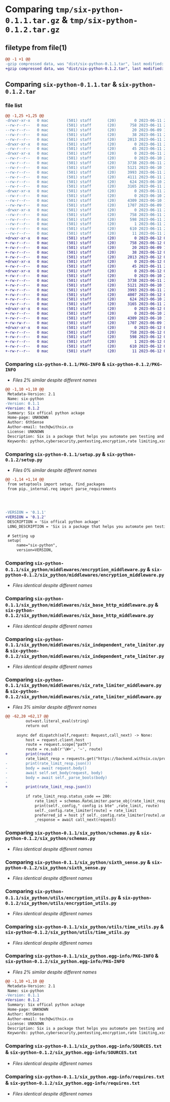# Comparing `tmp/six-python-0.1.1.tar.gz` & `tmp/six-python-0.1.2.tar.gz`

## filetype from file(1)

```diff
@@ -1 +1 @@
-gzip compressed data, was "dist/six-python-0.1.1.tar", last modified: Sun Jun 11 23:37:33 2023, max compression
+gzip compressed data, was "dist/six-python-0.1.2.tar", last modified: Mon Jun 12 00:23:21 2023, max compression
```

## Comparing `six-python-0.1.1.tar` & `six-python-0.1.2.tar`

### file list

```diff
@@ -1,25 +1,25 @@
-drwxr-xr-x   0 mac        (501) staff       (20)        0 2023-06-11 23:37:33.000000 six-python-0.1.1/
--rw-r--r--   0 mac        (501) staff       (20)      758 2023-06-11 23:37:33.000000 six-python-0.1.1/PKG-INFO
--rw-r--r--   0 mac        (501) staff       (20)       20 2023-06-09 19:50:05.000000 six-python-0.1.1/README.md
--rw-r--r--   0 mac        (501) staff       (20)       38 2023-06-11 23:37:33.000000 six-python-0.1.1/setup.cfg
--rw-r--r--   0 mac        (501) staff       (20)     2013 2023-06-11 23:37:13.000000 six-python-0.1.1/setup.py
-drwxr-xr-x   0 mac        (501) staff       (20)        0 2023-06-11 23:37:33.000000 six-python-0.1.1/six_python/
--rw-r--r--   0 mac        (501) staff       (20)       45 2023-06-11 23:24:34.000000 six-python-0.1.1/six_python/__init__.py
-drwxr-xr-x   0 mac        (501) staff       (20)        0 2023-06-11 23:37:33.000000 six-python-0.1.1/six_python/middlewares/
--rw-r--r--   0 mac        (501) staff       (20)        0 2023-06-10 23:12:54.000000 six-python-0.1.1/six_python/middlewares/__init__.py
--rw-r--r--   0 mac        (501) staff       (20)     3738 2023-06-11 22:37:24.000000 six-python-0.1.1/six_python/middlewares/encryption_middleware.py
--rw-r--r--   0 mac        (501) staff       (20)     5121 2023-06-10 17:10:19.000000 six-python-0.1.1/six_python/middlewares/six_base_http_middleware.py
--rw-r--r--   0 mac        (501) staff       (20)     3993 2023-06-11 23:09:53.000000 six-python-0.1.1/six_python/middlewares/six_independent_rate_limiter.py
--rw-r--r--   0 mac        (501) staff       (20)     4111 2023-06-11 23:09:32.000000 six-python-0.1.1/six_python/middlewares/six_rate_limiter_middleware.py
--rw-r--r--   0 mac        (501) staff       (20)      624 2023-06-10 23:02:11.000000 six-python-0.1.1/six_python/schemas.py
--rw-r--r--   0 mac        (501) staff       (20)     3165 2023-06-11 23:24:27.000000 six-python-0.1.1/six_python/sixth_sense.py
-drwxr-xr-x   0 mac        (501) staff       (20)        0 2023-06-11 23:37:33.000000 six-python-0.1.1/six_python/utils/
--rw-r--r--   0 mac        (501) staff       (20)        0 2023-06-10 23:13:17.000000 six-python-0.1.1/six_python/utils/__init__.py
--rw-r--r--   0 mac        (501) staff       (20)     4309 2023-06-10 10:44:01.000000 six-python-0.1.1/six_python/utils/encryption_utils.py
--rw-rw-r--   0 mac        (501) staff       (20)     1707 2023-06-09 19:33:11.000000 six-python-0.1.1/six_python/utils/time_utils.py
-drwxr-xr-x   0 mac        (501) staff       (20)        0 2023-06-11 23:37:33.000000 six-python-0.1.1/six_python.egg-info/
--rw-r--r--   0 mac        (501) staff       (20)      758 2023-06-11 23:37:33.000000 six-python-0.1.1/six_python.egg-info/PKG-INFO
--rw-r--r--   0 mac        (501) staff       (20)      598 2023-06-11 23:37:33.000000 six-python-0.1.1/six_python.egg-info/SOURCES.txt
--rw-r--r--   0 mac        (501) staff       (20)        1 2023-06-11 23:37:33.000000 six-python-0.1.1/six_python.egg-info/dependency_links.txt
--rw-r--r--   0 mac        (501) staff       (20)      610 2023-06-11 23:37:33.000000 six-python-0.1.1/six_python.egg-info/requires.txt
--rw-r--r--   0 mac        (501) staff       (20)       11 2023-06-11 23:37:33.000000 six-python-0.1.1/six_python.egg-info/top_level.txt
+drwxr-xr-x   0 mac        (501) staff       (20)        0 2023-06-12 00:23:21.000000 six-python-0.1.2/
+-rw-r--r--   0 mac        (501) staff       (20)      758 2023-06-12 00:23:21.000000 six-python-0.1.2/PKG-INFO
+-rw-r--r--   0 mac        (501) staff       (20)       20 2023-06-09 19:50:05.000000 six-python-0.1.2/README.md
+-rw-r--r--   0 mac        (501) staff       (20)       38 2023-06-12 00:23:21.000000 six-python-0.1.2/setup.cfg
+-rw-r--r--   0 mac        (501) staff       (20)     2013 2023-06-12 00:22:58.000000 six-python-0.1.2/setup.py
+drwxr-xr-x   0 mac        (501) staff       (20)        0 2023-06-12 00:23:21.000000 six-python-0.1.2/six_python/
+-rw-r--r--   0 mac        (501) staff       (20)       45 2023-06-11 23:24:34.000000 six-python-0.1.2/six_python/__init__.py
+drwxr-xr-x   0 mac        (501) staff       (20)        0 2023-06-12 00:23:21.000000 six-python-0.1.2/six_python/middlewares/
+-rw-r--r--   0 mac        (501) staff       (20)        0 2023-06-10 23:12:54.000000 six-python-0.1.2/six_python/middlewares/__init__.py
+-rw-r--r--   0 mac        (501) staff       (20)     3738 2023-06-11 22:37:24.000000 six-python-0.1.2/six_python/middlewares/encryption_middleware.py
+-rw-r--r--   0 mac        (501) staff       (20)     5121 2023-06-10 17:10:19.000000 six-python-0.1.2/six_python/middlewares/six_base_http_middleware.py
+-rw-r--r--   0 mac        (501) staff       (20)     3993 2023-06-11 23:09:53.000000 six-python-0.1.2/six_python/middlewares/six_independent_rate_limiter.py
+-rw-r--r--   0 mac        (501) staff       (20)     4007 2023-06-12 00:04:10.000000 six-python-0.1.2/six_python/middlewares/six_rate_limiter_middleware.py
+-rw-r--r--   0 mac        (501) staff       (20)      624 2023-06-10 23:02:11.000000 six-python-0.1.2/six_python/schemas.py
+-rw-r--r--   0 mac        (501) staff       (20)     3165 2023-06-11 23:24:27.000000 six-python-0.1.2/six_python/sixth_sense.py
+drwxr-xr-x   0 mac        (501) staff       (20)        0 2023-06-12 00:23:21.000000 six-python-0.1.2/six_python/utils/
+-rw-r--r--   0 mac        (501) staff       (20)        0 2023-06-10 23:13:17.000000 six-python-0.1.2/six_python/utils/__init__.py
+-rw-r--r--   0 mac        (501) staff       (20)     4309 2023-06-10 10:44:01.000000 six-python-0.1.2/six_python/utils/encryption_utils.py
+-rw-rw-r--   0 mac        (501) staff       (20)     1707 2023-06-09 19:33:11.000000 six-python-0.1.2/six_python/utils/time_utils.py
+drwxr-xr-x   0 mac        (501) staff       (20)        0 2023-06-12 00:23:21.000000 six-python-0.1.2/six_python.egg-info/
+-rw-r--r--   0 mac        (501) staff       (20)      758 2023-06-12 00:23:21.000000 six-python-0.1.2/six_python.egg-info/PKG-INFO
+-rw-r--r--   0 mac        (501) staff       (20)      598 2023-06-12 00:23:21.000000 six-python-0.1.2/six_python.egg-info/SOURCES.txt
+-rw-r--r--   0 mac        (501) staff       (20)        1 2023-06-12 00:23:21.000000 six-python-0.1.2/six_python.egg-info/dependency_links.txt
+-rw-r--r--   0 mac        (501) staff       (20)      610 2023-06-12 00:23:21.000000 six-python-0.1.2/six_python.egg-info/requires.txt
+-rw-r--r--   0 mac        (501) staff       (20)       11 2023-06-12 00:23:21.000000 six-python-0.1.2/six_python.egg-info/top_level.txt
```

### Comparing `six-python-0.1.1/PKG-INFO` & `six-python-0.1.2/PKG-INFO`

 * *Files 2% similar despite different names*

```diff
@@ -1,10 +1,10 @@
 Metadata-Version: 2.1
 Name: six-python
-Version: 0.1.1
+Version: 0.1.2
 Summary: Six offical python ackage
 Home-page: UNKNOWN
 Author: 6thSense
 Author-email: tech@withsix.co
 License: UNKNOWN
 Description: Six is a package that helps you automate pen testing and also helps you protect your API from cybersecurity threats. Visit https://withsix.co to get started.
 Keywords: python,cybersecurity,pentesting,encryption,rate limiting,xss prevention
```

### Comparing `six-python-0.1.1/setup.py` & `six-python-0.1.2/setup.py`

 * *Files 0% similar despite different names*

```diff
@@ -1,14 +1,14 @@
 from setuptools import setup, find_packages
 from pip._internal.req import parse_requirements
 
 
 
 
-VERSION = '0.1.1'
+VERSION = '0.1.2'
 DESCRIPTION = 'Six offical python ackage'
 LONG_DESCRIPTION = 'Six is a package that helps you automate pen testing and also helps you protect your API from cybersecurity threats. Visit https://withsix.co to get started.'
 
 # Setting up
 setup(
     name="six-python",
     version=VERSION,
```

### Comparing `six-python-0.1.1/six_python/middlewares/encryption_middleware.py` & `six-python-0.1.2/six_python/middlewares/encryption_middleware.py`

 * *Files identical despite different names*

### Comparing `six-python-0.1.1/six_python/middlewares/six_base_http_middleware.py` & `six-python-0.1.2/six_python/middlewares/six_base_http_middleware.py`

 * *Files identical despite different names*

### Comparing `six-python-0.1.1/six_python/middlewares/six_independent_rate_limiter.py` & `six-python-0.1.2/six_python/middlewares/six_independent_rate_limiter.py`

 * *Files identical despite different names*

### Comparing `six-python-0.1.1/six_python/middlewares/six_rate_limiter_middleware.py` & `six-python-0.1.2/six_python/middlewares/six_rate_limiter_middleware.py`

 * *Files 3% similar despite different names*

```diff
@@ -62,20 +62,17 @@
         out=ast.literal_eval(string)
         return out
         
     async def dispatch(self,request: Request,call_next) -> None:
         host = request.client.host
         route = request.scope["path"]
         route = re.sub(r'\W+', '~', route)
+        print(route)
         rate_limit_resp = requests.get("https://backend.withsix.co/project-config/config/get-route-rate-limit/"+self._apikey+"/"+route)
-        print(rate_limit_resp.json())
-        body = await request.body()
-        await self.set_body(request, body)
-        body = await self._parse_bools(body)
-        
+        print(rate_limit_resp.json())        
 
         if rate_limit_resp.status_code == 200:
             rate_limit = schemas.RateLimiter.parse_obj(rate_limit_resp.json())
             print(self._config," config is bte" ,rate_limit, route)
             self._config.rate_limiter[route] = rate_limit
             preferred_id = host if self._config.rate_limiter[route].unique_id == "" or self._config.rate_limiter[route].unique_id == "host" else body[self._config.rate_limiter[route].unique_id]
             _response = await call_next(request)
```

### Comparing `six-python-0.1.1/six_python/schemas.py` & `six-python-0.1.2/six_python/schemas.py`

 * *Files identical despite different names*

### Comparing `six-python-0.1.1/six_python/sixth_sense.py` & `six-python-0.1.2/six_python/sixth_sense.py`

 * *Files identical despite different names*

### Comparing `six-python-0.1.1/six_python/utils/encryption_utils.py` & `six-python-0.1.2/six_python/utils/encryption_utils.py`

 * *Files identical despite different names*

### Comparing `six-python-0.1.1/six_python/utils/time_utils.py` & `six-python-0.1.2/six_python/utils/time_utils.py`

 * *Files identical despite different names*

### Comparing `six-python-0.1.1/six_python.egg-info/PKG-INFO` & `six-python-0.1.2/six_python.egg-info/PKG-INFO`

 * *Files 2% similar despite different names*

```diff
@@ -1,10 +1,10 @@
 Metadata-Version: 2.1
 Name: six-python
-Version: 0.1.1
+Version: 0.1.2
 Summary: Six offical python ackage
 Home-page: UNKNOWN
 Author: 6thSense
 Author-email: tech@withsix.co
 License: UNKNOWN
 Description: Six is a package that helps you automate pen testing and also helps you protect your API from cybersecurity threats. Visit https://withsix.co to get started.
 Keywords: python,cybersecurity,pentesting,encryption,rate limiting,xss prevention
```

### Comparing `six-python-0.1.1/six_python.egg-info/SOURCES.txt` & `six-python-0.1.2/six_python.egg-info/SOURCES.txt`

 * *Files identical despite different names*

### Comparing `six-python-0.1.1/six_python.egg-info/requires.txt` & `six-python-0.1.2/six_python.egg-info/requires.txt`

 * *Files identical despite different names*

